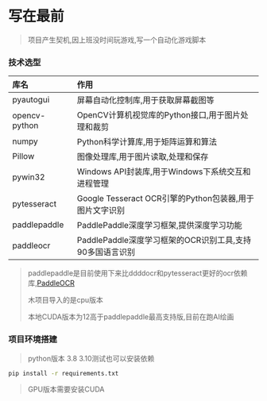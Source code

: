 # 写在最前

> 项目产生契机,因上班没时间玩游戏,写一个自动化游戏脚本

### 技术选型

| 库名          | 作用                                                     |
| :------------ | :------------------------------------------------------- |
| pyautogui     | 屏幕自动化控制库,用于获取屏幕截图等                      |
| opencv-python | OpenCV计算机视觉库的Python接口,用于图片处理和裁剪        |
| numpy         | Python科学计算库,用于矩阵运算和算法                      |
| Pillow        | 图像处理库,用于图片读取,处理和保存                       |
| pywin32       | Windows API封装库,用于Windows下系统交互和进程管理        |
| pytesseract   | Google Tesseract OCR引擎的Python包装器,用于图片文字识别  |
| paddlepaddle  | PaddlePaddle深度学习框架,提供深度学习功能                |
| paddleocr     | PaddlePaddle深度学习框架的OCR识别工具,支持90多国语言识别 |

> paddlepaddle是目前使用下来比ddddocr和pytesseract更好的ocr依赖库,[PaddleOCR](https://github.com/PaddlePaddle/PaddleOCR/blob/release/2.6/doc/doc_ch/quickstart.md#2)
>
> 木项目导入的是cpu版本
>
> 本地CUDA版本为12高于paddlepaddle最高支持版,目前在跑AI绘画

### 项目环境搭建
> python版本 3.8 
> 3.10测试也可以安装依赖

```sh
pip install -r requirements.txt
```

> GPU版本需要安装CUDA
